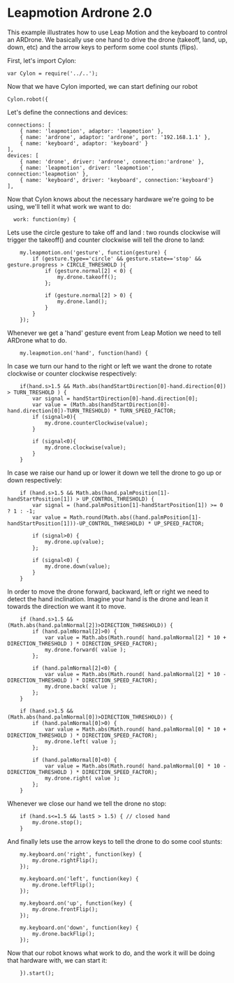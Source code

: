 # Leapmotion Ardrone 2.0

This example illustrates how to use Leap Motion and the keyboard to control an ARDrone. We basically use one hand to drive the drone (takeoff, land, up, down, etc) and the arrow keys to perform some cool stunts (flips).

First, let's import Cylon:

    var Cylon = require('../..');

Now that we have Cylon imported, we can start defining our robot

    Cylon.robot({

Let's define the connections and devices:

    connections: [
        { name: 'leapmotion', adaptor: 'leapmotion' },
        { name: 'ardrone', adaptor: 'ardrone', port: '192.168.1.1' },
        { name: 'keyboard', adaptor: 'keyboard' }
    ],
    devices: [
        { name: 'drone', driver: 'ardrone', connection:'ardrone' },
        { name: 'leapmotion', driver: 'leapmotion', connection:'leapmotion' },
        { name: 'keyboard', driver: 'keyboard', connection:'keyboard'}
    ],

Now that Cylon knows about the necessary hardware we're going to be using, we'll
tell it what work we want to do:

      work: function(my) {

Lets use the circle gesture to take off and land : two rounds clockwise will trigger the takeoff() and counter clockwise will tell the drone to land: 


        my.leapmotion.on('gesture', function(gesture) {
            if (gesture.type=='circle' && gesture.state=='stop' && gesture.progress > CIRCLE_THRESHOLD ){
                if (gesture.normal[2] < 0) {
                    my.drone.takeoff();
                };

                if (gesture.normal[2] > 0) {
                    my.drone.land();
                }
            }
        });


Whenever we get a 'hand' gesture event from Leap Motion we need to tell ARDrone what to do. 


        my.leapmotion.on('hand', function(hand) {


In case we turn our hand to the right or left we want the drone to rotate clockwise or counter clockwise respectively:


        if(hand.s>1.5 && Math.abs(handStartDirection[0]-hand.direction[0]) > TURN_TRESHOLD ) {
            var signal = handStartDirection[0]-hand.direction[0];
            var value = (Math.abs(handStartDirection[0]-hand.direction[0])-TURN_TRESHOLD) * TURN_SPEED_FACTOR;
            if (signal>0){
                my.drone.counterClockwise(value);
            }

            if (signal<0){
                my.drone.clockwise(value);
            }      
        }

In case we raise our hand up or lower it down we tell the drone to go up or down respectively:

        if (hand.s>1.5 && Math.abs(hand.palmPosition[1]-handStartPosition[1]) > UP_CONTROL_THRESHOLD) {    
            var signal = (hand.palmPosition[1]-handStartPosition[1]) >= 0 ? 1 : -1;
            var value = Math.round(Math.abs((hand.palmPosition[1]-handStartPosition[1]))-UP_CONTROL_THRESHOLD) * UP_SPEED_FACTOR;
    
            if (signal>0) {
                my.drone.up(value);
            };

            if (signal<0) {
                my.drone.down(value);
            }
        }


In order to move the drone forward, backward, left or right we need to detect the hand inclination. Imagine your hand is the drone and lean it towards the direction we want it to move.


        if (hand.s>1.5 && (Math.abs(hand.palmNormal[2])>DIRECTION_THRESHOLD)) {
            if (hand.palmNormal[2]>0) {
                var value = Math.abs(Math.round( hand.palmNormal[2] * 10 + DIRECTION_THRESHOLD ) * DIRECTION_SPEED_FACTOR);
                my.drone.forward( value );
            };
        
            if (hand.palmNormal[2]<0) {
                var value = Math.abs(Math.round( hand.palmNormal[2] * 10 - DIRECTION_THRESHOLD ) * DIRECTION_SPEED_FACTOR);
                my.drone.back( value );
            };
        } 

        if (hand.s>1.5 && (Math.abs(hand.palmNormal[0])>DIRECTION_THRESHOLD)) {
            if (hand.palmNormal[0]>0) {
                var value = Math.abs(Math.round( hand.palmNormal[0] * 10 + DIRECTION_THRESHOLD ) * DIRECTION_SPEED_FACTOR);
                my.drone.left( value );
            };
        
            if (hand.palmNormal[0]<0) {
                var value = Math.abs(Math.round( hand.palmNormal[0] * 10 - DIRECTION_THRESHOLD ) * DIRECTION_SPEED_FACTOR);
                my.drone.right( value );
            };
        }


Whenever we close our hand we tell the drone no stop:

        if (hand.s<=1.5 && lastS > 1.5) { // closed hand
            my.drone.stop();
        }


And finally lets use the arrow keys to tell the drone to do some cool stunts:


        my.keyboard.on('right', function(key) { 
            my.drone.rightFlip();
        });

        my.keyboard.on('left', function(key) { 
            my.drone.leftFlip();
        });

        my.keyboard.on('up', function(key) { 
            my.drone.frontFlip();
        });

        my.keyboard.on('down', function(key) { 
            my.drone.backFlip();
        });


Now that our robot knows what work to do, and the work it will be doing that
hardware with, we can start it:

        }).start();

